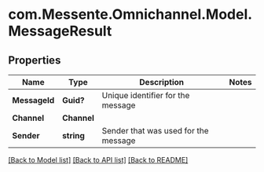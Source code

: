 # com.Messente.Omnichannel.Model.MessageResult
## Properties

Name | Type | Description | Notes
------------ | ------------- | ------------- | -------------
**MessageId** | **Guid?** | Unique identifier for the message | 
**Channel** | **Channel** |  | 
**Sender** | **string** | Sender that was used for the message | 

[[Back to Model list]](../README.md#documentation-for-models) [[Back to API list]](../README.md#documentation-for-api-endpoints) [[Back to README]](../README.md)

